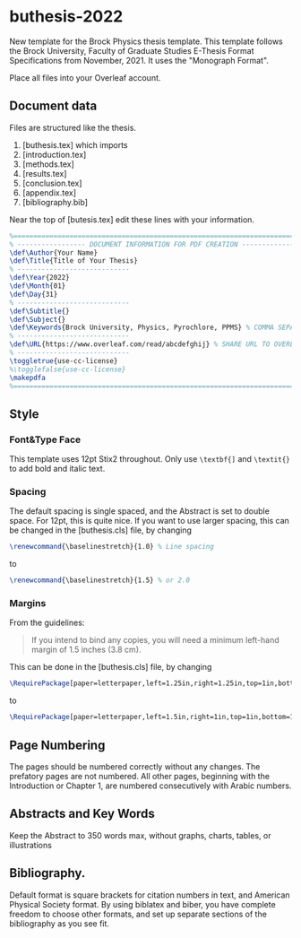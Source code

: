 # buthesis-2022
New template for the Brock Physics thesis template. This template follows the Brock University, Faculty of Graduate Studies E-Thesis Format Specifications  from November, 2021. It uses the "Monograph Format".

Place all files into your Overleaf account.

## Document data
Files are structured like the thesis.
1. [buthesis.tex] which imports
  1. [introduction.tex]
  2. [methods.tex]
  3. [results.tex]
  4. [conclusion.tex]
  5. [appendix.tex]
  6. [bibliography.bib]

Near the top of [butesis.tex] edit these lines with your information.

```latex
%==============================================================================
% ----------------- DOCUMENT INFORMATION FOR PDF CREATION ---------------------
\def\Author{Your Name}
\def\Title{Title of Your Thesis}
% ----------------------------
\def\Year{2022}
\def\Month{01}
\def\Day{31}
% ----------------------------
\def\Subtitle{}
\def\Subject{}
\def\Keywords{Brock University, Physics, Pyrochlore, PPMS} % COMMA SEPARATED LIST OF KEY WORDS/PHRASES
% ----------------------------
\def\URL{https://www.overleaf.com/read/abcdefghij} % SHARE URL TO OVERLEAF PROJECT
% ----------------------------
\toggletrue{use-cc-license}
%\togglefalse{use-cc-license}
\makepdfa
%==============================================================================
```

## Style

### Font&Type Face
This template uses 12pt Stix2 throughout. Only use `\textbf{]` and `\textit{}` to add bold and italic text.

### Spacing
The default spacing is single spaced, and the Abstract is set to double space. For 12pt, this is quite nice. If you want to use larger spacing, this can be changed in the [buthesis.cls] file, by changing
```latex
\renewcommand{\baselinestretch}{1.0} % Line spacing
```
to
```latex
\renewcommand{\baselinestretch}{1.5} % or 2.0 
```
### Margins
From the guidelines:

> If you intend to bind any copies, you will need a minimum left-hand margin of 1.5 inches (3.8 cm).

This can be done in the [buthesis.cls] file, by changing
```latex
\RequirePackage[paper=letterpaper,left=1.25in,right=1.25in,top=1in,bottom=1in]{geometry}
```
to
```latex
\RequirePackage[paper=letterpaper,left=1.5in,right=1in,top=1in,bottom=1in]{geometry}
```

## Page Numbering

The pages should be numbered correctly without any changes. The prefatory pages are not numbered. All other pages, beginning with the Introduction or Chapter 1, are numbered consecutively with Arabic numbers.

## Abstracts and Key Words

Keep the Abstract to 350 words max, without graphs, charts, tables, or illustrations

## Bibliography.
Default format is square brackets for citation numbers in text, and American Physical Society format. By using biblatex and biber, you have complete freedom to choose other formats, and set up separate sections of the bibliography as you see fit.